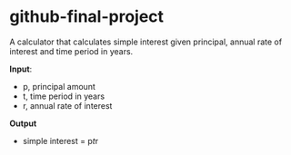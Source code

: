 # github-final-project

A calculator that calculates simple interest given principal, annual rate of interest and time period in years.

**Input**:
- p, principal amount
- t, time period in years
- r, annual rate of interest
   
   
**Output**
- simple interest = p*t*r
